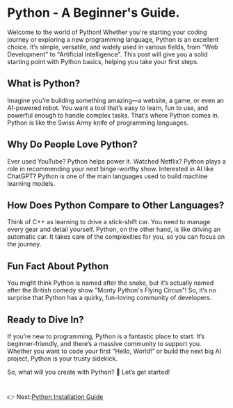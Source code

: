 # Python - A Beginner's Guide.

Welcome to the world of Python! Whether you're starting your coding journey or exploring a new programming language, Python is an excellent choice. It’s simple, versatile, and widely used in various fields, from "Web Development" to "Artificial Intelligence". This post will give you a solid starting point with Python basics, helping you take your first steps.


## What is Python?

Imagine you’re building something amazing—a website, a game, or even an AI-powered robot. You want a tool that’s easy to learn, fun to use, and powerful enough to handle complex tasks. That’s where Python comes in.
Python is like the Swiss Army knife of programming languages.

## Why Do People Love Python?

Ever used YouTube? Python helps power it.
Watched Netflix? Python plays a role in recommending your next binge-worthy show.
Interested in AI like ChatGPT? Python is one of the main languages used to build machine learning models.

## How Does Python Compare to Other Languages?

Think of C++ as learning to drive a stick-shift car. You need to manage every gear and detail yourself.
Python, on the other hand, is like driving an automatic car. It takes care of the complexities for you, so you can focus on the journey.

## Fun Fact About Python
You might think Python is named after the snake, but it’s actually named after the British comedy show "Monty Python's Flying Circus"! So, it’s no surprise that Python has a quirky, fun-loving community of developers.

## Ready to Dive In?
If you’re new to programming, Python is a fantastic place to start. It’s beginner-friendly, and there’s a massive community to support you. Whether you want to code your first “Hello, World!” or build the next big AI project, Python is your trusty sidekick.

So, what will you create with Python? 🚀 Let’s get started!
#
👉 Next:[Python Installation Guide](python-installation-guide.md)
